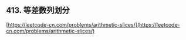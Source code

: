**413. 等差数列划分**  
---
[https://leetcode-cn.com/problems/arithmetic-slices/](https://leetcode-cn.com/problems/arithmetic-slices/)  
